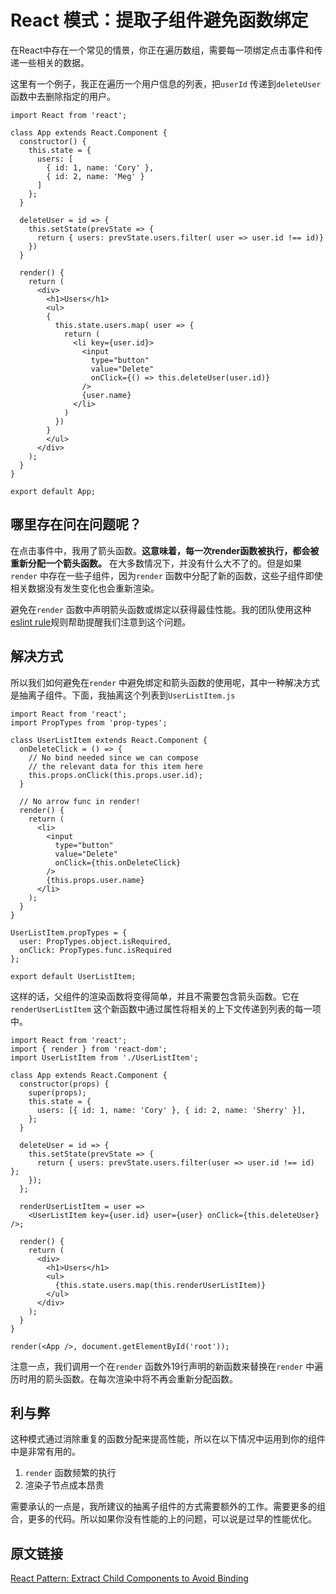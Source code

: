 # React 模式：提取子组件避免函数绑定

在React中存在一个常见的情景，你正在遍历数组，需要每一项绑定点击事件和传递一些相关的数据。

这里有一个例子，我正在遍历一个用户信息的列表，把`userId` 传递到`deleteUser`函数中去删除指定的用户。

```
import React from 'react';

class App extends React.Component {
  constructor() {
    this.state = {
      users: [
        { id: 1, name: 'Cory' }, 
        { id: 2, name: 'Meg' }
      ]
    };
  }
  
  deleteUser = id => {
    this.setState(prevState => {
      return { users: prevState.users.filter( user => user.id !== id)}
    })
  }

  render() {
    return (
      <div>
        <h1>Users</h1>
        <ul>
        { 
          this.state.users.map( user => {
            return (
              <li key={user.id}>
                <input 
                  type="button" 
                  value="Delete" 
                  onClick={() => this.deleteUser(user.id)} 
                /> 
                {user.name}
              </li>
            )
          })
        }
        </ul>
      </div>
    );
  }
}

export default App;
```

## 哪里存在问在问题呢？

在点击事件中，我用了箭头函数。**这意味着，每一次render函数被执行，都会被重新分配一个箭头函数。** 在大多数情况下，并没有什么大不了的。但是如果`render` 中存在一些子组件，因为`render` 函数中分配了新的函数，这些子组件即使相关数据没有发生变化也会重新渲染。

避免在`render` 函数中声明箭头函数或绑定以获得最佳性能。我的团队使用这种[eslint rule](https://github.com/yannickcr/eslint-plugin-react/blob/master/docs/rules/jsx-no-bind.md)规则帮助提醒我们注意到这个问题。

## 解决方式
所以我们如何避免在`render` 中避免绑定和箭头函数的使用呢，其中一种解决方式是抽离子组件。下面，我抽离这个列表到`UserListItem.js`

```
import React from 'react';
import PropTypes from 'prop-types';

class UserListItem extends React.Component {
  onDeleteClick = () => {
    // No bind needed since we can compose 
    // the relevant data for this item here
    this.props.onClick(this.props.user.id);
  }

  // No arrow func in render! 
  render() {
    return (
      <li>
        <input 
          type="button" 
          value="Delete" 
          onClick={this.onDeleteClick} 
        /> 
        {this.props.user.name}
      </li>
    );
  }
}

UserListItem.propTypes = {
  user: PropTypes.object.isRequired,
  onClick: PropTypes.func.isRequired
};

export default UserListItem;
```
这样的话，父组件的渲染函数将变得简单，并且不需要包含箭头函数。它在`renderUserListItem` 这个新函数中通过属性将相关的上下文传递到列表的每一项中。

```
import React from 'react';
import { render } from 'react-dom';
import UserListItem from './UserListItem';

class App extends React.Component {
  constructor(props) {
    super(props);
    this.state = {
      users: [{ id: 1, name: 'Cory' }, { id: 2, name: 'Sherry' }],
    };
  }

  deleteUser = id => {
    this.setState(prevState => {
      return { users: prevState.users.filter(user => user.id !== id) };
    });
  };

  renderUserListItem = user =>
    <UserListItem key={user.id} user={user} onClick={this.deleteUser} />;

  render() {
    return (
      <div>
        <h1>Users</h1>
        <ul>
          {this.state.users.map(this.renderUserListItem)}
        </ul>
      </div>
    );
  }
}

render(<App />, document.getElementById('root'));
```

注意一点，我们调用一个在`render` 函数外19行声明的新函数来替换在`render` 中遍历时用的箭头函数。在每次渲染中将不再会重新分配函数。


## 利与弊

这种模式通过消除重复的函数分配来提高性能，所以在以下情况中运用到你的组件中是非常有用的。
1. `render` 函数频繁的执行
2. 渲染子节点成本昂贵

需要承认的一点是，我所建议的抽离子组件的方式需要额外的工作。需要更多的组合，更多的代码。所以如果你没有性能的上的问题，可以说是过早的性能优化。

## 原文链接

[React Pattern: Extract Child Components to Avoid Binding](https://medium.freecodecamp.org/react-pattern-extract-child-components-to-avoid-binding-e3ad8310725e)